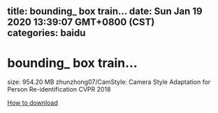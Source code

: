 
title: bounding_ box train…
date: Sun Jan 19 2020 13:39:07 GMT+0800 (CST)    
categories: baidu
---

# bounding_ box train…
size: 954.20 MB
 zhunzhong07/CamStyle: Camera Style Adaptation for Person Re-identification CVPR 2018
 

[How to download](https://bpcam.bemobtrk.com/go/2ceec3aa-1ca2-46d6-b9ff-aaa5c184517c?jno=2980)